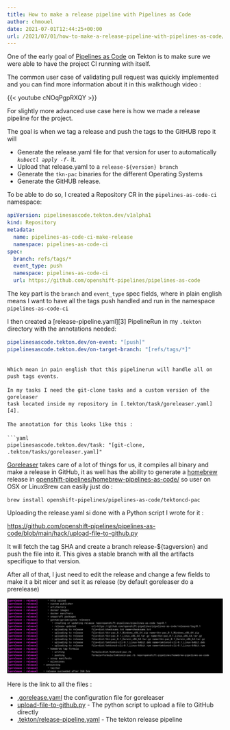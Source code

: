 ```yaml
---
title: How to make a release pipeline with Pipelines as Code
author: chmouel
date: 2021-07-01T12:44:25+00:00
url: /2021/07/01/how-to-make-a-release-pipeline-with-pipelines-as-code/
---
```

One of the early goal of <a href="https://github.com/openshift-pipelines/pipelines-as-code/" data-type="URL" data-id="https://github.com/openshift-pipelines/pipelines-as-code/">Pipelines as Code</a> on Tekton is to make sure we were able to have the project CI running with itself.

The common user case of validating pull request was quickly implemented and you can find more information about it in this walkthough video :


{{< youtube cNOqPgpRXQY >}}

For slightly more advanced use case here is how we made a release pipeline for the project.

The goal is when we tag a release and push the tags to the GitHUB repo it will

  * Generate the release.yaml file for that version for user to automatically _`kubectl apply -f-`_ it.
  * Upload that release.yaml to a `release-${version} branch`
  * Generate the `tkn-pac` binaries for the different Operating Systems
  * Generate the GitHUB release.

To be able to do so, I created a Repository CR in the `pipelines-as-code-ci` namespace:

```yaml
apiVersion: pipelinesascode.tekton.dev/v1alpha1
kind: Repository
metadata:
  name: pipelines-as-code-ci-make-release
  namespace: pipelines-as-code-ci
spec:
  branch: refs/tags/*
  event_type: push
  namespace: pipelines-as-code-ci
  url: https://github.com/openshift-pipelines/pipelines-as-code
```

The key part is the `branch` and `event_type` spec fields, where in plain
english means I want to have all the tags push handled and run in the namespace
`pipelines-as-code-ci`

I then created a [release-pipeline.yaml][3] PipelineRun in my `.tekton`
directory with the annotations needed:

```yaml
pipelinesascode.tekton.dev/on-event: "[push]"
pipelinesascode.tekton.dev/on-target-branch: "[refs/tags/*]"
```

```

Which mean in pain english that this pipelinerun will handle all on push tags events.

In my tasks I need the git-clone tasks and a custom version of the goreleaser
task located inside my repository in [.tekton/task/goreleaser.yaml][4].

The annotation for this looks like this :

```yaml
pipelinesascode.tekton.dev/task: "[git-clone, .tekton/tasks/goreleaser.yaml]"
```

[Goreleaser](https://goreleaser.com/) takes care of a lot of things for us, it compiles all binary and make a release in GitHub, it as well has the ability to generate a [homebrew](https://brew.sh) release in [openshift-pipelines/homebrew-pipelines-as-code/](https://github.com/openshift-pipelines/homebrew-pipelines-as-code/) so user on OSX or LinuxBrew can easily just do :

```shell
brew install openshift-pipelines/pipelines-as-code/tektoncd-pac
```

Uploading the release.yaml si done with a Python script I wrote for it :

<https://github.com/openshift-pipelines/pipelines-as-code/blob/main/hack/upload-file-to-github.py>

It will fetch the tag SHA and create a branch release-${tagversion} and push the file into it. This gives a stable branch with all the artifacts specifique to that version.

After all of that, I just need to edit the release and change a few fields to make it a bit nicer and set it as release (by default goreleaser do a prerelease)

![](/wp-content/uploads/2021/07/image-1024x354.png)

Here is the link to all the files :

* [.gorelease.yaml](https://github.com/openshift-pipelines/pipelines-as-code/blob/main/.goreleaser.yml) the configuration file for goreleaser
* [upload-file-to-github.py](https://github.com/openshift-pipelines/pipelines-as-code/blob/main/hack/upload-file-to-github.py) - The python script to upload a file to GitHub directly
* [.tekton/release-pipeline.yaml](https://github.com/openshift-pipelines/pipelines-as-code/blob/main/.tekton/release-pipeline.yaml) - The tekton release pipeline
